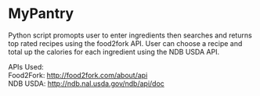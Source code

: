 # MyPantry

Python script promopts user to enter ingredients then searches and returns top rated recipes using the food2fork API. User can choose a recipe and total up the calories for each ingredient using the NDB USDA API. 

APIs Used:    
Food2Fork: http://food2fork.com/about/api  
NDB USDA: http://ndb.nal.usda.gov/ndb/api/doc
